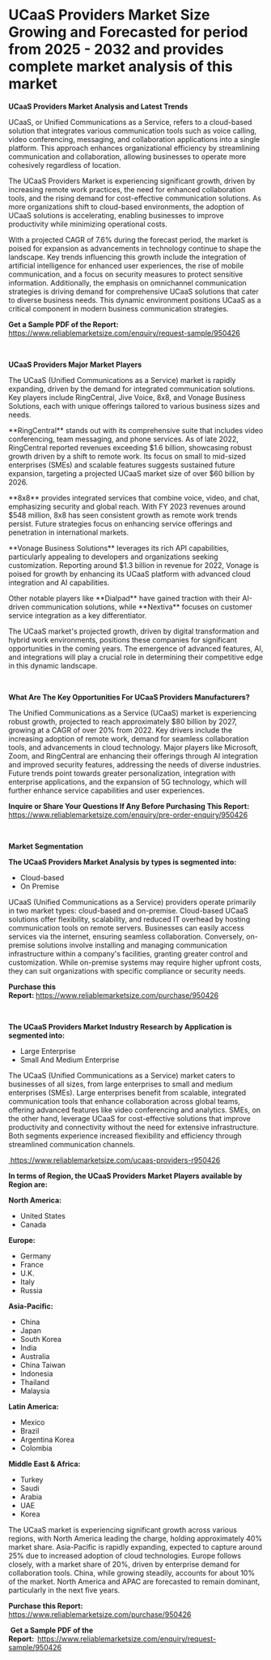 <p><h1>UCaaS Providers Market Size Growing and Forecasted for period from 2025 - 2032 and provides complete market analysis of this market</h1></p><p><strong>UCaaS Providers Market Analysis and Latest Trends</strong></p>
<p><p>UCaaS, or Unified Communications as a Service, refers to a cloud-based solution that integrates various communication tools such as voice calling, video conferencing, messaging, and collaboration applications into a single platform. This approach enhances organizational efficiency by streamlining communication and collaboration, allowing businesses to operate more cohesively regardless of location.</p><p>The UCaaS Providers Market is experiencing significant growth, driven by increasing remote work practices, the need for enhanced collaboration tools, and the rising demand for cost-effective communication solutions. As more organizations shift to cloud-based environments, the adoption of UCaaS solutions is accelerating, enabling businesses to improve productivity while minimizing operational costs.</p><p>With a projected CAGR of 7.6% during the forecast period, the market is poised for expansion as advancements in technology continue to shape the landscape. Key trends influencing this growth include the integration of artificial intelligence for enhanced user experiences, the rise of mobile communication, and a focus on security measures to protect sensitive information. Additionally, the emphasis on omnichannel communication strategies is driving demand for comprehensive UCaaS solutions that cater to diverse business needs. This dynamic environment positions UCaaS as a critical component in modern business communication strategies.</p></p>
<p><strong>Get a Sample PDF of the Report:&nbsp;</strong> <a href="https://www.reliablemarketsize.com/enquiry/request-sample/950426?utm_campaign=2008&utm_medium=2&utm_source=Github&utm_content=ia&utm_term=17042025&utm_id=ucaas-providers">https://www.reliablemarketsize.com/enquiry/request-sample/950426</a></p>
<p>&nbsp;</p>
<p><strong>UCaaS Providers Major Market Players</strong></p>
<p><p>The UCaaS (Unified Communications as a Service) market is rapidly expanding, driven by the demand for integrated communication solutions. Key players include RingCentral, Jive Voice, 8x8, and Vonage Business Solutions, each with unique offerings tailored to various business sizes and needs.</p><p>**RingCentral** stands out with its comprehensive suite that includes video conferencing, team messaging, and phone services. As of late 2022, RingCentral reported revenues exceeding $1.6 billion, showcasing robust growth driven by a shift to remote work. Its focus on small to mid-sized enterprises (SMEs) and scalable features suggests sustained future expansion, targeting a projected UCaaS market size of over $60 billion by 2026.</p><p>**8x8** provides integrated services that combine voice, video, and chat, emphasizing security and global reach. With FY 2023 revenues around $548 million, 8x8 has seen consistent growth as remote work trends persist. Future strategies focus on enhancing service offerings and penetration in international markets.</p><p>**Vonage Business Solutions** leverages its rich API capabilities, particularly appealing to developers and organizations seeking customization. Reporting around $1.3 billion in revenue for 2022, Vonage is poised for growth by enhancing its UCaaS platform with advanced cloud integration and AI capabilities.</p><p>Other notable players like **Dialpad** have gained traction with their AI-driven communication solutions, while **Nextiva** focuses on customer service integration as a key differentiator.</p><p>The UCaaS market's projected growth, driven by digital transformation and hybrid work environments, positions these companies for significant opportunities in the coming years. The emergence of advanced features, AI, and integrations will play a crucial role in determining their competitive edge in this dynamic landscape.</p></p>
<p>&nbsp;</p>
<p><strong>What Are The Key Opportunities For UCaaS Providers Manufacturers?</strong></p>
<p><p>The Unified Communications as a Service (UCaaS) market is experiencing robust growth, projected to reach approximately $80 billion by 2027, growing at a CAGR of over 20% from 2022. Key drivers include the increasing adoption of remote work, demand for seamless collaboration tools, and advancements in cloud technology. Major players like Microsoft, Zoom, and RingCentral are enhancing their offerings through AI integration and improved security features, addressing the needs of diverse industries. Future trends point towards greater personalization, integration with enterprise applications, and the expansion of 5G technology, which will further enhance service capabilities and user experiences.</p></p>
<p><strong>Inquire or Share Your Questions If Any Before Purchasing This Report:</strong> <a href="https://www.reliablemarketsize.com/enquiry/pre-order-enquiry/950426?utm_campaign=2008&utm_medium=2&utm_source=Github&utm_content=ia&utm_term=17042025&utm_id=ucaas-providers">https://www.reliablemarketsize.com/enquiry/pre-order-enquiry/950426</a></p>
<p>&nbsp;</p>
<p><strong>Market Segmentation</strong></p>
<p><strong>The UCaaS Providers Market Analysis by types is segmented into:</strong></p>
<p><ul><li>Cloud-based</li><li>On Premise</li></ul></p>
<p><p>UCaaS (Unified Communications as a Service) providers operate primarily in two market types: cloud-based and on-premise. Cloud-based UCaaS solutions offer flexibility, scalability, and reduced IT overhead by hosting communication tools on remote servers. Businesses can easily access services via the internet, ensuring seamless collaboration. Conversely, on-premise solutions involve installing and managing communication infrastructure within a company's facilities, granting greater control and customization. While on-premise systems may require higher upfront costs, they can suit organizations with specific compliance or security needs.</p></p>
<p><strong>Purchase this Report:&nbsp;</strong><a href="https://www.reliablemarketsize.com/purchase/950426?utm_campaign=2008&utm_medium=2&utm_source=Github&utm_content=ia&utm_term=17042025&utm_id=ucaas-providers">https://www.reliablemarketsize.com/purchase/950426</a></p>
<p>&nbsp;</p>
<p><strong>The UCaaS Providers Market Industry Research by Application is segmented into:</strong></p>
<p><ul><li>Large Enterprise</li><li>Small And Medium Enterprise</li></ul></p>
<p><p>The UCaaS (Unified Communications as a Service) market caters to businesses of all sizes, from large enterprises to small and medium enterprises (SMEs). Large enterprises benefit from scalable, integrated communication tools that enhance collaboration across global teams, offering advanced features like video conferencing and analytics. SMEs, on the other hand, leverage UCaaS for cost-effective solutions that improve productivity and connectivity without the need for extensive infrastructure. Both segments experience increased flexibility and efficiency through streamlined communication channels.</p></p>
<p><a href="https://www.reliablemarketsize.com/ucaas-providers-r950426?utm_campaign=2008&utm_medium=2&utm_source=Github&utm_content=ia&utm_term=17042025&utm_id=ucaas-providers">&nbsp;https://www.reliablemarketsize.com/ucaas-providers-r950426</a></p>
<p><strong>In terms of Region, the UCaaS Providers Market Players available by Region are:</strong></p>
<p>
    <p> <strong> North America: </strong>
        <ul>
            <li>United States</li>
            <li>Canada</li>
        </ul>
        </p> 
    <p> <strong> Europe: </strong>
        <ul>
            <li>Germany</li>
            <li>France</li>
            <li>U.K.</li>
            <li>Italy</li>
            <li>Russia</li>
        </ul>
        </p> 
    <p> <strong> Asia-Pacific: </strong>
        <ul>
            <li>China</li>
            <li>Japan</li>
            <li>South Korea</li>
            <li>India</li>
            <li>Australia</li>
            <li>China Taiwan</li>
            <li>Indonesia</li>
            <li>Thailand</li>
            <li>Malaysia</li>
        </ul>
        </p> 
    <p> <strong> Latin America: </strong>
        <ul>
            <li>Mexico</li>
            <li>Brazil</li>
            <li>Argentina Korea</li>
            <li>Colombia</li>
        </ul>
        </p> 
    <p> <strong> Middle East & Africa: </strong>
        <ul>
            <li>Turkey</li>
            <li>Saudi</li>
            <li>Arabia</li>
            <li>UAE</li>
            <li>Korea</li>
        </ul>
    </p>
    </p>
<p><p>The UCaaS market is experiencing significant growth across various regions, with North America leading the charge, holding approximately 40% market share. Asia-Pacific is rapidly expanding, expected to capture around 25% due to increased adoption of cloud technologies. Europe follows closely, with a market share of 20%, driven by enterprise demand for collaboration tools. China, while growing steadily, accounts for about 10% of the market. North America and APAC are forecasted to remain dominant, particularly in the next five years.</p></p>
<p><strong>Purchase this Report: </strong><a href="https://www.reliablemarketsize.com/purchase/950426?utm_campaign=2008&utm_medium=2&utm_source=Github&utm_content=ia&utm_term=17042025&utm_id=ucaas-providers">https://www.reliablemarketsize.com/purchase/950426</a></p>
<p>&nbsp;<strong>Get a Sample PDF of the Report:&nbsp;&nbsp;</strong><a href="https://www.reliablemarketsize.com/enquiry/request-sample/950426?utm_campaign=2008&utm_medium=2&utm_source=Github&utm_content=ia&utm_term=17042025&utm_id=ucaas-providers">https://www.reliablemarketsize.com/enquiry/request-sample/950426</a></p>
<p><strong></strong></p>
<p><p></p><p></p><p></p></p>